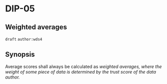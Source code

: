 DIP-05
======
Weighted averages
------------------
`draft` `author:wds4`

## Synopsis

Average scores shall always be calculated as <i>weighted</li> averages, where the weight of some piece of data is determined by the trust score of the data author.

